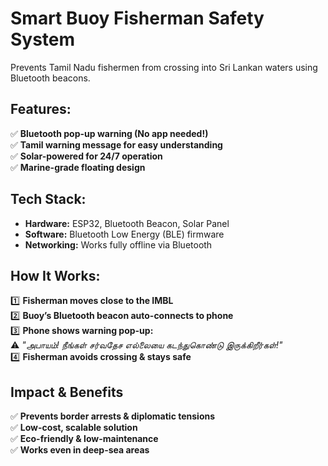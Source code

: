 # Smart Buoy Fisherman Safety System  

Prevents Tamil Nadu fishermen from crossing into Sri Lankan waters using Bluetooth beacons.  

## Features:  
✅ **Bluetooth pop-up warning (No app needed!)**  
✅ **Tamil warning message for easy understanding**  
✅ **Solar-powered for 24/7 operation**  
✅ **Marine-grade floating design**  

## Tech Stack:  
- **Hardware:** ESP32, Bluetooth Beacon, Solar Panel  
- **Software:** Bluetooth Low Energy (BLE) firmware  
- **Networking:** Works fully offline via Bluetooth  

## How It Works:  
1️⃣ **Fisherman moves close to the IMBL**  
2️⃣ **Buoy’s Bluetooth beacon auto-connects to phone**  
3️⃣ **Phone shows warning pop-up:**  
   ⚠️ *"அபாயம்! நீங்கள் சர்வதேச எல்லையை கடந்துகொண்டு இருக்கிறீர்கள்!"*  
4️⃣ **Fisherman avoids crossing & stays safe**  

## Impact & Benefits  
✅ **Prevents border arrests & diplomatic tensions**  
✅ **Low-cost, scalable solution**  
✅ **Eco-friendly & low-maintenance**  
✅ **Works even in deep-sea areas**  
